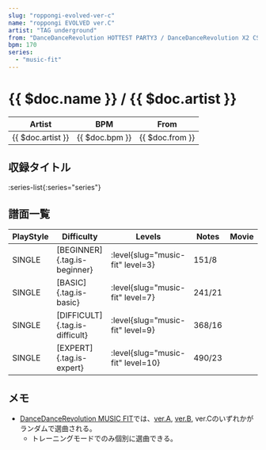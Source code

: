 ```yaml
---
slug: "roppongi-evolved-ver-c"
name: "roppongi EVOLVED ver.C"
artist: "TAG underground"
from: "DanceDanceRevolution HOTTEST PARTY3 / DanceDanceRevolution X2 CS"
bpm: 170
series:
  - "music-fit"
---
```


# {{ $doc.name }} / {{ $doc.artist }}

|Artist|BPM|From|
|------|---|----|
|{{ $doc.artist }}|{{ $doc.bpm }}|{{ $doc.from }}|

## 収録タイトル

:series-list{:series="series"}

## 譜面一覧

|PlayStyle|Difficulty|Levels|Notes|Movie|
|---------|----------|------|-----|-----|
|SINGLE|[BEGINNER]{.tag.is-beginner}|<div class="field is-grouped is-grouped-multiline"> :level{slug="music-fit" level=3}</div>|151/8||
|SINGLE|[BASIC]{.tag.is-basic}|<div class="field is-grouped is-grouped-multiline"> :level{slug="music-fit" level=7}</div>|241/21||
|SINGLE|[DIFFICULT]{.tag.is-difficult}|<div class="field is-grouped is-grouped-multiline"> :level{slug="music-fit" level=9}</div>|368/16||
|SINGLE|[EXPERT]{.tag.is-expert}|<div class="field is-grouped is-grouped-multiline"> :level{slug="music-fit" level=10}</div>|490/23||

## メモ

- [DanceDanceRevolution MUSIC FIT](/series/music-fit)では、[ver.A](/songs/roppongi-evolved-ver-a), [ver.B](/songs/roppongi-evolved-ver-b), ver.Cのいずれかがランダムで選曲される。
  - トレーニングモードでのみ個別に選曲できる。
